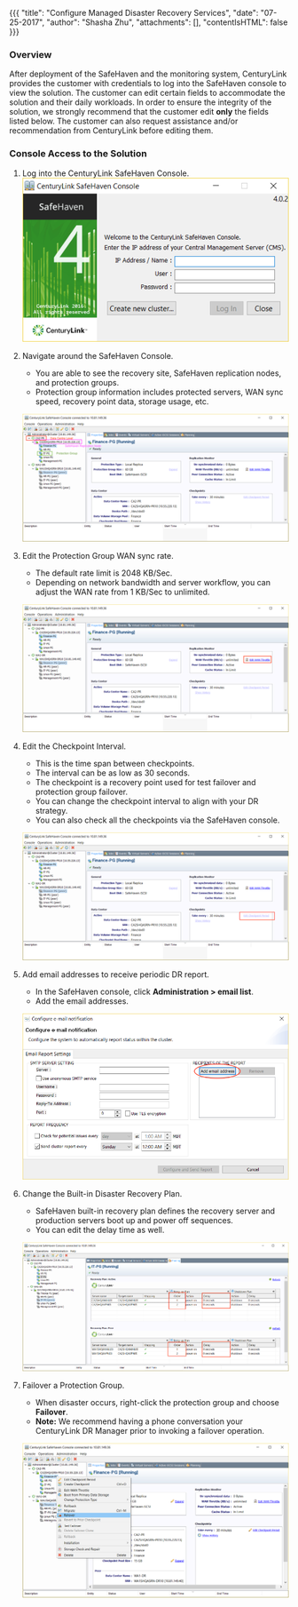 {{{
  "title": "Configure Managed Disaster Recovery Services",
  "date": "07-25-2017",
  "author": "Shasha Zhu",
  "attachments": [],
  "contentIsHTML": false
}}}

### Overview
After deployment of the SafeHaven and the monitoring system, CenturyLink provides the customer with credentials to log into the SafeHaven console to view the solution. The customer can edit certain fields to accommodate the solution and their daily workloads. In order to ensure the integrity of the solution, we strongly recommend that the customer edit **only** the fields listed below. The customer can also request assistance and/or recommendation from CenturyLink before editing them.

### Console Access to the Solution
1. Log into the CenturyLink SafeHaven Console.
   ![SafeHaven Console Login](../images/drms-log-in-console.png)

2. Navigate around the SafeHaven Console.
   * You are able to see the recovery site, SafeHaven replication nodes, and protection groups.
   * Protection group information includes protected servers, WAN sync speed, recovery point data, storage usage, etc.

   ![Console Navigation](../images/drms-overview.png)

3. Edit the Protection Group WAN sync rate.
   * The default rate limit is 2048 KB/Sec.
   * Depending on network bandwidth and server workflow, you can adjust the WAN rate from 1 KB/Sec to unlimited.

   ![Edit WAN Sync Rate](../images/drms-edit-wan-sync-rate.png)

4. Edit the Checkpoint Interval.
   * This is the time span between checkpoints.
   * The interval can be as low as 30 seconds.
   * The checkpoint is a recovery point used for test failover and protection group failover.
   * You can change the checkpoint interval to align with your DR strategy.
   * You can also check all the checkpoints via the SafeHaven console.

   ![Editing the Checkpoint Interval](../images/drms-checkpoint-interval.png)

5. Add email addresses to receive periodic DR report.
   * In the SafeHaven console, click **Administration > email list**.
   * Add the email addresses.

   ![Add Recipients to the Email List](../images/drms-edit-email.png)

6. Change the Built-in Disaster Recovery Plan.
   * SafeHaven built-in recovery plan defines the recovery server and production servers boot up and power off sequences.
   * You can edit the delay time as well.

   ![Edit Recovery Plan Time Delay](../images/drms-recovery-plan.png)

7. Failover a Protection Group.
   * When disaster occurs, right-click the protection group and choose **Failover**.
   * **Note:** We recommend having a phone conversation your CenturyLink DR Manager prior to invoking a failover operation.

   ![Invoking a Failover](../images/drms-failover.png)

